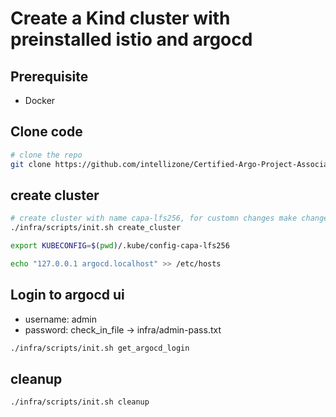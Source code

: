 # Create a Kind cluster with preinstalled istio and argocd

## Prerequisite
- Docker

## Clone code
```sh
# clone the repo
git clone https://github.com/intellizone/Certified-Argo-Project-Associate-CAPA.git
```

## create cluster 
```sh
# create cluster with name capa-lfs256, for customn changes make changes to the script
./infra/scripts/init.sh create_cluster

export KUBECONFIG=$(pwd)/.kube/config-capa-lfs256

echo "127.0.0.1	argocd.localhost" >> /etc/hosts
```

## Login to argocd ui
- username: admin
- password: check_in_file -> infra/admin-pass.txt
```sh
./infra/scripts/init.sh get_argocd_login
```


## cleanup 

```sh
./infra/scripts/init.sh cleanup
```